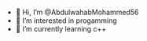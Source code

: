 - 👋 Hi, I’m @AbdulwahabMohammed56
- 👀 I’m interested in progamming
- 🌱 I’m currently learning c++


<!---
AbdulwahabMohammed56/AbdulwahabMohammed56 is a ✨ special ✨ repository because its `README.md` (this file) appears on your GitHub profile.
You can click the Preview link to take a look at your changes.
--->

